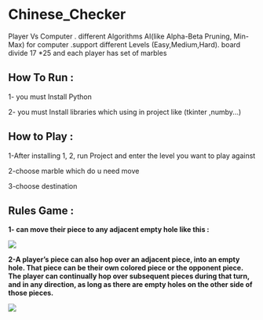 # Chinese_Checker
Player Vs Computer . different Algorithms AI(like Alpha-Beta Pruning, Min-Max) for computer .support different Levels (Easy,Medium,Hard). board divide 17 *25 and each player has set of marbles


## How To Run :
  1- you must Install Python
  
  2- you must Install libraries which using in project like (tkinter ,numby...)
  
## How to Play :
 
  1-After installing 1, 2, run Project and enter the level you want to play against
  
  2-choose marble which do u need move 

  3-choose destination
## Rules Game :
   __1- can move their piece to any adjacent empty hole like this :__
      
   ![](https://github.com/marwana2001/Chinese_Checker/blob/main/3.gif)

   __2-A player’s piece can also hop over an adjacent piece, into an empty hole. That piece can be their own colored piece or the opponent piece. The player can             continually hop over subsequent pieces during that turn, and in any direction, as long as there are empty holes on the other side of those pieces.__
 
   ![](https://github.com/marwana2001/Chinese_Checker/blob/main/2.gif)


